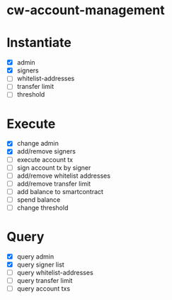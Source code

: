 # cw-account-management

# Instantiate
- [x] admin
- [x] signers
- [ ] whitelist-addresses
- [ ] transfer limit
- [ ] threshold

# Execute
- [x] change admin
- [x] add/remove signers
- [ ] execute account tx
- [ ] sign account tx by signer
- [ ] add/remove whitelist addresses
- [ ] add/remove transfer limit
- [ ] add balance to smartcontract
- [ ] spend balance
- [ ] change threshold

# Query
- [x] query admin
- [x] query signer list
- [ ] query whitelist-addresses
- [ ] query transfer limit
- [ ] query account txs